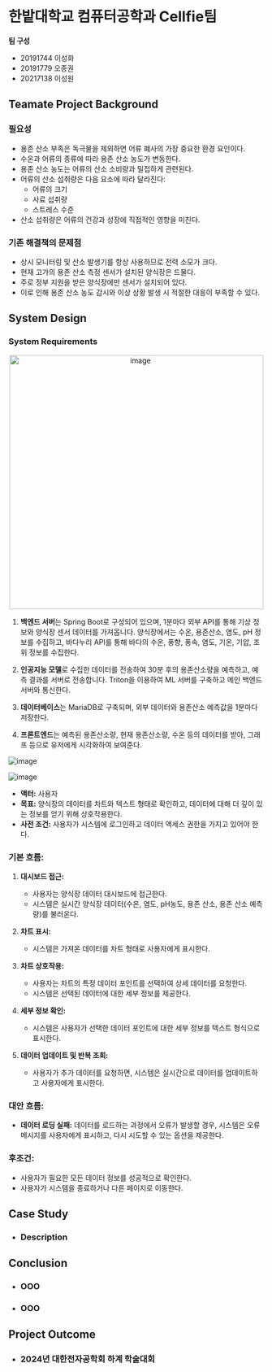 # 한밭대학교 컴퓨터공학과 Cellfie팀

**팀 구성**
- 20191744 이성화 
- 20191779 오종권
- 20217138 이성원

## **Teamate** Project Background

### 필요성
- 용존 산소 부족은 독극물을 제외하면 어류 폐사의 가장 중요한 환경 요인이다.
- 수온과 어류의 종류에 따라 용존 산소 농도가 변동한다.
- 용존 산소 농도는 어류의 산소 소비량과 밀접하게 관련된다.
- 어류의 산소 섭취량은 다음 요소에 따라 달라진다:
  - 어류의 크기
  - 사료 섭취량
  - 스트레스 수준
- 산소 섭취량은 어류의 건강과 성장에 직접적인 영향을 미친다.

### 기존 해결책의 문제점
- 상시 모니터링 및 산소 발생기를 항상 사용하므로 전력 소모가 크다.
- 현재 고가의 용존 산소 측정 센서가 설치된 양식장은 드물다.
- 주로 정부 지원을 받은 양식장에만 센서가 설치되어 있다.
- 이로 인해 용존 산소 농도 감시와 이상 상황 발생 시 적절한 대응이 부족할 수 있다.

  
## System Design

### System Requirements

<p align="center">
  <img src="https://github.com/user-attachments/assets/a537b0fa-a13d-4da4-8447-70e6c9bc7f70" alt="image" width="500"/>
</p>


1. **백엔드 서버**는 Spring Boot로 구성되어 있으며, 1분마다 외부 API를 통해 기상 정보와 양식장 센서 데이터를 가져옵니다. 양식장에서는 수온, 용존산소, 염도, pH 정보를 수집하고, 바다누리 API를 통해 바다의 수온, 풍향, 풍속, 염도, 기온, 기압, 조위 정보를 수집한다.
   
2. **인공지능 모델**로 수집한 데이터를 전송하여 30분 후의 용존산소량을 예측하고, 예측 결과를 서버로 전송합니다. Triton을 이용하여 ML 서버를 구축하고 메인 백엔드 서버와 통신한다.
   
3. **데이터베이스**는 MariaDB로 구축되며, 외부 데이터와 용존산소 예측값을 1분마다 저장한다.
   
4. **프론트엔드**는 예측된 용존산소량, 현재 용존산소량, 수온 등의 데이터를 받아, 그래프 등으로 유저에게 시각화하여 보여준다.



  ![image](https://github.com/user-attachments/assets/bfaf4bd1-d2e1-4f18-8490-e9cd34c04f24)

  ![image](https://github.com/user-attachments/assets/44e085eb-20b0-4918-a736-796541cfef37)


- **액터:** 사용자
- **목표:** 양식장의 데이터를 차트와 텍스트 형태로 확인하고, 데이터에 대해 더 깊이 있는 정보를 얻기 위해 상호작용한다.
- **사전 조건:** 사용자가 시스템에 로그인하고 데이터 액세스 권한을 가지고 있어야 한다.

### 기본 흐름:
1. **대시보드 접근:**
   - 사용자는 양식장 데이터 대시보드에 접근한다.
   - 시스템은 실시간 양식장 데이터(수온, 염도, pH농도, 용존 산소, 용존 산소 예측량)를 불러온다.
   
2. **차트 표시:**
   - 시스템은 가져온 데이터를 차트 형태로 사용자에게 표시한다.
   
3. **차트 상호작용:**
   - 사용자는 차트의 특정 데이터 포인트를 선택하여 상세 데이터를 요청한다.
   - 시스템은 선택된 데이터에 대한 세부 정보를 제공한다.
   
4. **세부 정보 확인:**
   - 시스템은 사용자가 선택한 데이터 포인트에 대한 세부 정보를 텍스트 형식으로 표시한다.

5. **데이터 업데이트 및 반복 조회:**
   - 사용자가 추가 데이터를 요청하면, 시스템은 실시간으로 데이터를 업데이트하고 사용자에게 표시한다.

### 대안 흐름:
- **데이터 로딩 실패:** 데이터를 로드하는 과정에서 오류가 발생할 경우, 시스템은 오류 메시지를 사용자에게 표시하고, 다시 시도할 수 있는 옵션을 제공한다.

### 후조건:
- 사용자가 필요한 모든 데이터 정보를 성공적으로 확인한다.
- 사용자가 시스템을 종료하거나 다른 페이지로 이동한다.

<!--- <div align="center">![image](https://github.com/user-attachments/assets/7e227a46-2d69-43e1-9452-886a530401f2)</div>
<div align="center">![image](https://github.com/user-attachments/assets/768f7b7d-aaa7-40f3-b171-153f1bf23948)</div>
    
- 서버에서 받을 두 종류의 데이터이다. 이 두 데이터를 시계열 데이터 형태로 전처리를 진행한 후 병합해주고, 병합한 데이터는 학습시킨 모델을 통해 특정 시간 이후의 예측한 용존산소량을 서버로 반환해준다. -->
    
## Case Study
  - ### Description
  
  
## Conclusion
  - ### OOO
  - ### OOO
  
## Project Outcome
- ### 2024년 대한전자공학회 하계 학술대회 
